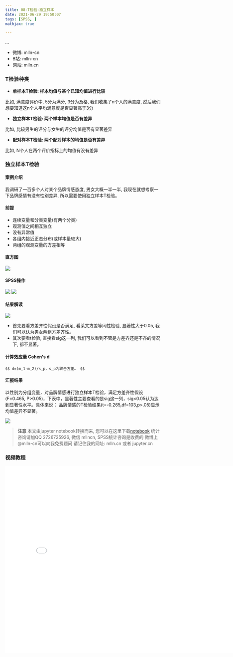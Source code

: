 ```yaml
---
title: 08-T检验-独立样本
date: 2021-06-29 19:50:07
tags: [SPSS, ]
mathjax: true

---
```


...

<!-- more -->


- 微博: mlln-cn
- B站: mlln-cn
- 网站: mlln.cn

### T检验种类

- **单样本T检验: 样本均值与某个已知均值进行比较**

比如, 满意度评价中, 5分为满分, 3分为及格, 我们收集了n个人的满意度, 然后我们想要知道这n个人平均满意度是否显著高于3分

- **独立样本T检验: 两个样本均值是否有差异**

比如, 比较男生的评分与女生的评分均值是否有显著差异

- **配对样本T检验: 两个配对样本的均值是否有差异**

比如, N个人在两个评价指标上的均值有没有差异

### 独立样本T检验

#### 案例介绍

我调研了一百多个人对某个品牌情感态度, 男女大概一半一半, 我现在就想考察一下品牌感情有没有性别差异, 所以需要使用独立样本T检验。

#### 前提

- 连续变量和分类变量(有两个分类)
- 观测值之间相互独立
- 没有异常值
- 各组内接近正态分布(或样本量较大)
- 两组的观测变量的方差相等

#### 直方图


<img src="imgs/08-01-hist.png">

#### SPSS操作

<img src="imgs/08-02-spss.png">


<img src="imgs/08-03-spss.png">

#### 结果解读

<img src="imgs/08-04-spss.png">

- 首先要看方差齐性假设是否满足, 看莱文方差等同性检验, 显著性大于0.05, 我们可以认为男女两组方差齐性。
- 其次要看t检验, 直接看sig这一列, 我们可以看到不管是方差齐还是不齐的情况下, 都不显著。

#### 计算效应量 Cohen's d


`$$
d=(m_1-m_2)/s_p，s_p为联合方差。
$$`

#### 汇报结果


以性别为分组变量，对品牌情感进行独立样本T检验，满足方差齐性假设(F=0.465, P>0.05)，下表中，显著性主要查看的是sig这一列，sig<0.05认为达到显著性水平。具体来说： 品牌情感的T检验结果(t=-0.265,df=103,p>.05)显示均值差异不显著。

<img src="imgs/08-05-spss.png">


> **注意**
> 本文由jupyter notebook转换而来, 您可以在这里下载[notebook](08-T检验-独立样本.ipynb)
> 统计咨询请加QQ 2726725926, 微信 mllncn,  SPSS统计咨询是收费的
> 微博上@mlln-cn可以向我免费题问
> 请记住我的网址: mlln.cn 或者 jupyter.cn

### 视频教程

<iframe src="//player.bilibili.com/player.html?bvid=BV1qK411g7GC&page=1" scrolling="no" border="0" frameborder="no" framespacing="0" allowfullscreen="true" style="width:800px;height:600px"> </iframe>